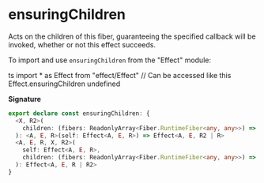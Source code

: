 # ensuringChildren

Acts on the children of this fiber, guaranteeing the specified callback
will be invoked, whether or not this effect succeeds.

To import and use `ensuringChildren` from the "Effect" module:

ts
import \* as Effect from "effect/Effect"
// Can be accessed like this
Effect.ensuringChildren
undefined

**Signature**

```ts
export declare const ensuringChildren: {
  <X, R2>(
    children: (fibers: ReadonlyArray<Fiber.RuntimeFiber<any, any>>) => Effect<X, never, R2>
  ): <A, E, R>(self: Effect<A, E, R>) => Effect<A, E, R2 | R>
  <A, E, R, X, R2>(
    self: Effect<A, E, R>,
    children: (fibers: ReadonlyArray<Fiber.RuntimeFiber<any, any>>) => Effect<X, never, R2>
  ): Effect<A, E, R | R2>
}
```
